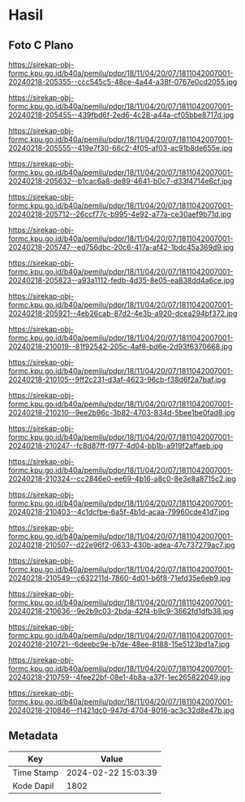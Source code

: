 # Hasil

## Foto C Plano

https://sirekap-obj-formc.kpu.go.id/b40a/pemilu/pdpr/18/11/04/20/07/1811042007001-20240218-205355--ccc545c5-48ce-4a44-a38f-0767e0cd2055.jpg

https://sirekap-obj-formc.kpu.go.id/b40a/pemilu/pdpr/18/11/04/20/07/1811042007001-20240218-205455--439fbd6f-2ed6-4c28-a44a-cf05bbe8717d.jpg

https://sirekap-obj-formc.kpu.go.id/b40a/pemilu/pdpr/18/11/04/20/07/1811042007001-20240218-205555--419e7f30-66c2-4f05-af03-ac91b8de655e.jpg

https://sirekap-obj-formc.kpu.go.id/b40a/pemilu/pdpr/18/11/04/20/07/1811042007001-20240218-205632--b1cac6a8-de89-4641-b0c7-d33f4714e6cf.jpg

https://sirekap-obj-formc.kpu.go.id/b40a/pemilu/pdpr/18/11/04/20/07/1811042007001-20240218-205712--26ccf77c-b995-4e92-a77a-ce30aef9b71d.jpg

https://sirekap-obj-formc.kpu.go.id/b40a/pemilu/pdpr/18/11/04/20/07/1811042007001-20240218-205747--ed756dbc-20c6-417a-af42-1bdc45a369d9.jpg

https://sirekap-obj-formc.kpu.go.id/b40a/pemilu/pdpr/18/11/04/20/07/1811042007001-20240218-205823--a93a1112-fedb-4d35-8e05-ea838dd4a6ce.jpg

https://sirekap-obj-formc.kpu.go.id/b40a/pemilu/pdpr/18/11/04/20/07/1811042007001-20240218-205921--4eb26cab-87d2-4e3b-a920-dcea294bf372.jpg

https://sirekap-obj-formc.kpu.go.id/b40a/pemilu/pdpr/18/11/04/20/07/1811042007001-20240218-210019--81f92542-205c-4af8-bd6e-2d93f6370668.jpg

https://sirekap-obj-formc.kpu.go.id/b40a/pemilu/pdpr/18/11/04/20/07/1811042007001-20240218-210105--9ff2c231-d3af-4623-96cb-f38d6f2a7baf.jpg

https://sirekap-obj-formc.kpu.go.id/b40a/pemilu/pdpr/18/11/04/20/07/1811042007001-20240218-210210--9ee2b96c-3b82-4703-834d-5bee1be0fad8.jpg

https://sirekap-obj-formc.kpu.go.id/b40a/pemilu/pdpr/18/11/04/20/07/1811042007001-20240218-210247--fc8d87ff-f977-4d04-bb1b-a919f2affaeb.jpg

https://sirekap-obj-formc.kpu.go.id/b40a/pemilu/pdpr/18/11/04/20/07/1811042007001-20240218-210324--cc2846e0-ee69-4b16-a8c0-8e3e8a8715c2.jpg

https://sirekap-obj-formc.kpu.go.id/b40a/pemilu/pdpr/18/11/04/20/07/1811042007001-20240218-210403--4c1dcfbe-6a5f-4b1d-acaa-79960cde41d7.jpg

https://sirekap-obj-formc.kpu.go.id/b40a/pemilu/pdpr/18/11/04/20/07/1811042007001-20240218-210507--d22e96f2-0633-430b-adea-47c737279ac7.jpg

https://sirekap-obj-formc.kpu.go.id/b40a/pemilu/pdpr/18/11/04/20/07/1811042007001-20240218-210549--c632211d-7860-4d01-b6f8-71efd35e6eb9.jpg

https://sirekap-obj-formc.kpu.go.id/b40a/pemilu/pdpr/18/11/04/20/07/1811042007001-20240218-210636--9e2b9c03-2bda-42f4-b9c9-3662fd1dfb38.jpg

https://sirekap-obj-formc.kpu.go.id/b40a/pemilu/pdpr/18/11/04/20/07/1811042007001-20240218-210721--6deebc9e-b7de-48ee-8188-15e5123bd1a7.jpg

https://sirekap-obj-formc.kpu.go.id/b40a/pemilu/pdpr/18/11/04/20/07/1811042007001-20240218-210759--4fee22bf-08e1-4b8a-a37f-1ec265822049.jpg

https://sirekap-obj-formc.kpu.go.id/b40a/pemilu/pdpr/18/11/04/20/07/1811042007001-20240218-210846--f1421dc0-947d-4704-8016-ac3c32d8e47b.jpg


## Metadata

| Key        | Value               |
| ---------- | ------------------- |
| Time Stamp | 2024-02-22 15:03:39 |
| Kode Dapil | 1802                |



